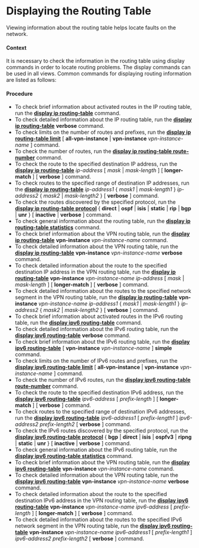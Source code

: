 Displaying the Routing Table
============================

Viewing information about the routing table helps locate faults on the network.

#### Context

It is necessary to check the information in the routing table using display commands in order to locate routing problems. The display commands can be used in all views. Common commands for displaying routing information are listed as follows:


#### Procedure

* To check brief information about activated routes in the IP routing table, run the [**display ip routing-table**](cmdqueryname=display+ip+routing-table) command.
* To check detailed information about the IP routing table, run the [**display ip routing-table**](cmdqueryname=display+ip+routing-table) **verbose** command.
* To check limits on the number of routes and prefixes, run the [**display ip routing-table limit**](cmdqueryname=display+ip+routing-table+limit) [ **all-vpn-instance** | **vpn-instance** *vpn-instance-name* ] command.
* To check the number of routes, run the [**display ip routing-table route-number**](cmdqueryname=display+ip+routing-table+route-number) command.
* To check the route to the specified destination IP address, run the [**display ip routing-table**](cmdqueryname=display+ip+routing-table) *ip-address* [ *mask* | *mask-length* ] [ **longer-match** ] [ **verbose** ] command.
* To check routes to the specified range of destination IP addresses, run the [**display ip routing-table**](cmdqueryname=display+ip+routing-table) *ip-address1* { *mask1* | *mask-length1* } *ip-address2* { *mask2* | *mask-length2* } [ **verbose** ] command.
* To check the routes discovered by the specified protocol, run the [**display ip routing-table protocol**](cmdqueryname=display+ip+routing-table+protocol) { **direct** | **ospf** | **isis** | **static** | **rip** | **bgp** | **unr** } [ **inactive** | **verbose** ] command.
* To check general information about the routing table, run the [**display ip routing-table statistics**](cmdqueryname=display+ip+routing-table+statistics) command.
* To check brief information about the VPN routing table, run the [**display ip routing-table**](cmdqueryname=display+ip+routing-table) **vpn-instance** *vpn-instance-name* command.
* To check detailed information about the VPN routing table, run the [**display ip routing-table**](cmdqueryname=display+ip+routing-table) **vpn-instance** *vpn-instance-name* **verbose** command.
* To check detailed information about the route to the specified destination IP address in the VPN routing table, run the [**display ip routing-table**](cmdqueryname=display+ip+routing-table) **vpn-instance** *vpn-instance-name* *ip-address* [ *mask* | *mask-length* ] [ **longer-match** ] [ **verbose** ] command.
* To check detailed information about the routes to the specified network segment in the VPN routing table, run the [**display ip routing-table**](cmdqueryname=display+ip+routing-table) **vpn-instance** *vpn-instance-name* *ip-address1* { *mask1* | *mask-length1* } *ip-address2* { *mask2* | *mask-length2* } [ **verbose** ] command.
* To check brief information about activated routes in the IPv6 routing table, run the [**display ipv6 routing-table**](cmdqueryname=display+ipv6+routing-table) command.
* To check detailed information about the IPv6 routing table, run the [**display ipv6 routing-table**](cmdqueryname=display+ipv6+routing-table) **verbose** command.
* To check brief information about the IPv6 routing table, run the [**display ipv6 routing-table**](cmdqueryname=display+ipv6+routing-table) [ **vpn-instance** *vpn-instance-name* ] **simple** command.
* To check limits on the number of IPv6 routes and prefixes, run the [**display ipv6 routing-table limit**](cmdqueryname=display+ipv6+routing-table+limit) [ **all-vpn-instance** | **vpn-instance** *vpn-instance-name* ] command.
* To check the number of IPv6 routes, run the [**display ipv6 routing-table route-number**](cmdqueryname=display+ipv6+routing-table+route-number) command.
* To check the route to the specified destination IPv6 address, run the [**display ipv6 routing-table**](cmdqueryname=display+ipv6+routing-table) *ipv6-address* [ *prefix-length* ] [ **longer-match** ] [ **verbose** ] command.
* To check routes to the specified range of destination IPv6 addresses, run the [**display ipv6 routing-table**](cmdqueryname=display+ipv6+routing-table) *ipv6-address1* [ *prefix-length1* ] *ipv6-address2* *prefix-length2* [ **verbose** ] command.
* To check the IPv6 routes discovered by the specified protocol, run the [**display ipv6 routing-table protocol**](cmdqueryname=display+ipv6+routing-table+protocol) { **bgp** | **direct** | **isis** | **ospfv3** | **ripng** | **static** | **unr** } [ **inactive** | **verbose** ] command.
* To check general information about the IPv6 routing table, run the [**display ipv6 routing-table statistics**](cmdqueryname=display+ipv6+routing-table+statistics) command.
* To check brief information about the VPN routing table, run the [**display ipv6 routing-table**](cmdqueryname=display+ipv6+routing-table) **vpn-instance** *vpn-instance-name* command.
* To check detailed information about the VPN routing table, run the [**display ipv6 routing-table**](cmdqueryname=display+ipv6+routing-table) **vpn-instance** *vpn-instance-name* **verbose** command.
* To check detailed information about the route to the specified destination IPv6 address in the VPN routing table, run the [**display ipv6 routing-table**](cmdqueryname=display+ipv6+routing-table) **vpn-instance** *vpn-instance-name* *ipv6-address* [ *prefix-length* ] [ **longer-match** ] [ **verbose** ] command.
* To check detailed information about the routes to the specified IPv6 network segment in the VPN routing table, run the [**display ipv6 routing-table**](cmdqueryname=display+ipv6+routing-table) **vpn-instance** *vpn-instance-name* *ipv6-address1* [ *prefix-length1* ] *ipv6-address2* *prefix-length2* [ **verbose** ] command.